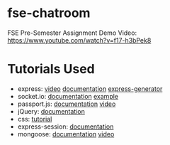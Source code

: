 # fse-chatroom
FSE Pre-Semester Assignment
Demo Video: https://www.youtube.com/watch?v=f17-h3bPek8

# Tutorials Used
 - express: [video](https://www.youtube.com/watch?v=SccSCuHhOw0) [documentation](https://developer.mozilla.org/en-US/docs/Learn/Server-side/Express_Nodejs/routes) [express-generator](https://expressjs.com/en/starter/generator.html)
 - socket.io: [documentation](https://socket.io/docs/v4/) [example](https://github.com/onedesign/express-socketio-tutorial)
 - passport.js: [documentation](https://www.passportjs.org/tutorials/password/) [video](https://www.youtube.com/watch?v=-RCnNyD0L-s&t=1783s)
 - jQuery: [documentation](https://api.jquery.com)
 - css: [tutorial](https://www.codecademy.com/enrolled/courses/learn-css-flexbox-and-grid)
 - express-session: [documentation](https://www.npmjs.com/package/express-session)
 - mongoose: [documentation](https://mongoosejs.com/docs/index.html) [video](https://www.youtube.com/watch?v=fgTGADljAeg&t=1235s)
